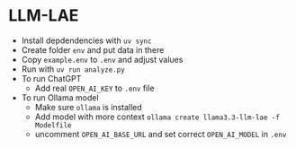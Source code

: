 # LLM-LAE

- Install depdendencies with `uv sync`
- Create folder `env` and put data in there
- Copy `example.env` to `.env` and adjust values
- Run with `uv run analyze.py`
- To run ChatGPT
  - Add real `OPEN_AI_KEY` to `.env` file
- To run Ollama model
  - Make sure `ollama` is installed
  - Add model with more context `ollama create llama3.3-llm-lae -f Modelfile`
  - uncomment `OPEN_AI_BASE_URL` and set correct `OPEN_AI_MODEL` in `.env`
